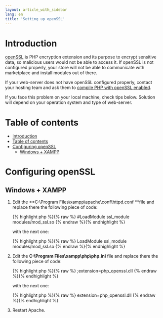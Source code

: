 ```yaml
---
layout: article_with_sidebar
lang: en
title: 'Setting up openSSL'
---
```

# Introduction

[openSSL](http://www.php.net/manual/en/book.openssl.php) is PHP encryption extension and its purpose to encrypt sensitive data, so malicious users would not be able to access it. If openSSL is not configured properly, your store will not be able to communicate with marketplace and install modules out of there.

If your web-server does not have openSSL configured properly, contact your hosting team and ask them to [compile PHP with openSSL enabled](http://www.php.net/manual/en/openssl.installation.php).

If you face this problem on your local machine, check tips below. Solution will depend on your operation system and type of web-server.

# Table of contents

*   [Introduction](#introduction)
*   [Table of contents](#table-of-contents)
*   [Configuring openSSL](#configuring-openssl)
    *   [Windows + XAMPP](#windows-+-xampp)

# Configuring openSSL

## Windows + XAMPP

1.  Edit the **C:\Program Files\xampp\apache\conf\httpd.conf **file and replace there the following piece of code:

    {% highlight php %}{% raw %}
    #LoadModule ssl_module modules/mod_ssl.so
    {% endraw %}{% endhighlight %}

    with the next one:

    {% highlight php %}{% raw %}
    LoadModule ssl_module modules/mod_ssl.so
    {% endraw %}{% endhighlight %}
2.  Edit the **C:\Program Files\xampp\php\php.ini** file and replace there the following piece of code:

    {% highlight php %}{% raw %}
    ;extension=php_openssl.dll
    {% endraw %}{% endhighlight %}

    with the next one:

    {% highlight php %}{% raw %}
    extension=php_openssl.dll
    {% endraw %}{% endhighlight %}
3.  Restart Apache.